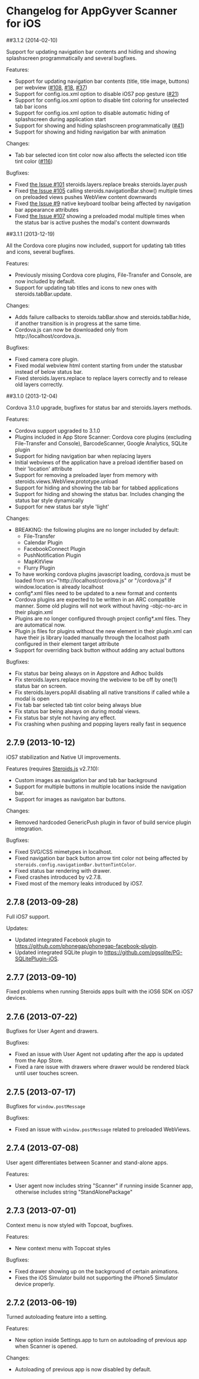 # Changelog for AppGyver Scanner for iOS

##3.1.2 (2014-02-10)

Support for updating navigation bar contents and hiding and showing splashscreen programmatically and several bugfixes.

Features:
  - Support for updating navigation bar contents (title, title image, buttons) per webview ([#108](https://github.com/AppGyver/scanner/issues/108), [#18](https://github.com/AppGyver/scanner/issues/18), [#37](https://github.com/AppGyver/scanner/issues/37))
  - Support for config.ios.xml option to disable iOS7 pop gesture ([#21](https://github.com/AppGyver/scanner/issues/21))
  - Support for config.ios.xml option to disable tint coloring for unselected tab bar icons
  - Support for config.ios.xml option to disable automatic hiding of splashscreen during application start
  - Support for showing and hiding splashscreen programmatically ([#41](https://github.com/AppGyver/scanner/issues/41))
  - Support for showing and hiding navigation bar with animation

Changes:
  - Tab bar selected icon tint color now also affects the selected icon title tint color ([#116](https://github.com/AppGyver/scanner/issues/116))

Bugfixes:
  - Fixed [the Issue #101](https://github.com/AppGyver/scanner/issues/101) steroids.layers.replace breaks steroids.layer.push
  - Fixed [the Issue #105](https://github.com/AppGyver/scanner/issues/105) calling steroids.navigationBar.show() multiple times on preloaded views pushes WebView content downwards
  - Fixed [the Issue #9](https://github.com/AppGyver/scanner/issues/9) native keyboard toolbar being affected by navigation bar appearance attributes
  - Fixed [the Issue #107](https://github.com/AppGyver/scanner/issues/107) showing a preloaded modal multiple times when the status bar is active pushes the modal's content downwards


##3.1.1 (2013-12-19)

All the Cordova core plugins now included, support for updating tab titles and icons, several bugfixes.

Features:
  - Previously missing Cordova core plugins, File-Transfer and Console, are now included by default.
  - Support for updating tab titles and icons to new ones with steroids.tabBar.update.

Changes:
  - Adds failure callbacks to steroids.tabBar.show and steroids.tabBar.hide, if another transition is in progress at the same time.
  - Cordova.js can now be downloaded only from http://localhost/cordova.js.

Bugfixes:
  - Fixed camera core plugin.
  - Fixed modal webview html content starting from under the statusbar instead of below status bar.
  - Fixed steroids.layers.replace to replace layers correctly and to release old layers correctly.

##3.1.0 (2013-12-04)

Cordova 3.1.0 upgrade, bugfixes for status bar and steroids.layers methods.

Features:
  - Cordova support upgraded to 3.1.0
  - Plugins included in App Store Scanner: Cordova core plugins (excluding File-Transfer and Console), BarcodeScanner, Google Analytics, SQLite plugin
  - Support for hiding navigation bar when replacing layers
  - Initial webviews of the application have a preload identifier based on their 'location' attribute
  - Support for removing a preloaded layer from memory with steroids.views.WebView.prototype.unload
  - Support for hiding and showing the tab bar for tabbed applications
  - Support for hiding and showing the status bar. Includes changing the status bar style dynamically
  - Support for new status bar style 'light'

Changes:
  - BREAKING: the following plugins are no longer included by default:
      - File-Transfer
      - Calendar Plugin
      - FacebookConnect Plugin
      - PushNotification Plugin
      - MapKitView
      - Flurry Plugin
  - To have working cordova plugins javascript loading, cordova.js must be loaded from src="http://localhost/cordova.js" or "/cordova.js" if window.location is already localhost
  - config*.xml files need to be updated to a new format and contents
  - Cordova plugins are expected to be written in an ARC compatible manner. Some old plugins will not work without having -objc-no-arc in their plugin.xml
  - Plugins are no longer configured through project config*.xml files. They are automatical now.
  - Plugin js files for plugins without the new element in their plugin.xml can have their js library loaded manually through the localhost path configured in their element target attribute
  - Support for overriding back button without adding any actual buttons

Bugfixes:
  - Fix status bar being always on in Appstore and Adhoc builds
  - Fix steroids.layers.replace moving the webview to be off by one(1) status bar on screen.
  - Fix steroids.layers.popAll disabling all native transitions if called while a modal is open
  - Fix tab bar selected tab tint color being always blue
  - Fix status bar being always on during modal views.
  - Fix status bar style not having any effect.
  - Fix crashing when pushing and popping layers really fast in sequence

## 2.7.9 (2013-10-12)

iOS7 stabilization and Native UI improvements.

Features (requires [Steroids.js](https://github.com/appgyver/steroids-js) v2.7.10):
  - Custom images as navigation bar and tab bar background
  - Support for multiple buttons in multiple locations inside the navigation bar.
  - Support for images as navigaton bar buttons.

Changes:
  - Removed hardcoded GenericPush plugin in favor of build service plugin integration.

Bugfixes:
  - Fixed SVG/CSS mimetypes in localhost.
  - Fixed navigation bar back button arrow tint color not being affected by `steroids.config.navigationBar.buttonTintColor`.
  - Fixed status bar rendering with drawer.
  - Fixed crashes introduced by v2.7.8.
  - Fixed most of the memory leaks introduced by iOS7.

## 2.7.8 (2013-09-28)

Full iOS7 support.

Updates:
  - Updated integrated Facebook plugin to https://github.com/phonegap/phonegap-facebook-plugin.
  - Updated integrated SQLite plugin to https://github.com/pgsqlite/PG-SQLitePlugin-iOS.

## 2.7.7 (2013-09-10)

Fixed problems when running Steroids apps built with the iOS6 SDK on iOS7 devices.

## 2.7.6 (2013-07-22)

Bugfixes for User Agent and drawers.

Bugfixes:
  - Fixed an issue with User Agent not updating after the app is updated from the App Store.
  - Fixed a rare issue with drawers where drawer would be rendered black until user touches screen.

## 2.7.5 (2013-07-17)

Bugfixes for `window.postMessage`

Bugfixes:
  - Fixed an issue with `window.postMessage` related to preloaded WebViews.

## 2.7.4 (2013-07-08)

User agent differentiates between Scanner and stand-alone apps.

Features:
  - User agent now includes string "Scanner" if running inside Scanner app, otherwise includes string "StandAlonePackage"

## 2.7.3 (2013-07-01)

Context menu is now styled with Topcoat, bugfixes.

Features:
  - New context menu with Topcoat styles

Bugfixes:
  - Fixed drawer showing up on the background of certain animations.
  - Fixes the iOS Simulator build not supporting the iPhone5 Simulator device properly.

## 2.7.2 (2013-06-19)

Turned autoloading feature into a setting.

Features:
  - New option inside Settings.app to turn on autoloading of previous app when Scanner is opened.

Changes:
  - Autoloading of previous app is now disabled by default.
